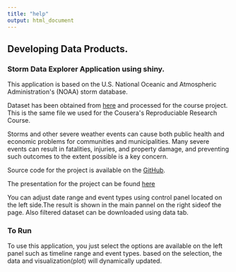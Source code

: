 ```yaml
---
title: "help"
output: html_document
---
```

## Developing Data Products.
### Storm Data Explorer Application using shiny.

This application is based on the U.S. National Oceanic and Atmospheric Administration's (NOAA) storm database.

Dataset has been obtained from [here](https://d396qusza40orc.cloudfront.net/repdata%2Fdata%2FStormData.csv.bz2) and processed for the course project. This is the same file we used for the Cousera's Reproduciable Research Course.

Storms and other severe weather events can cause both public health and economic problems for communities and municipalities. Many severe events can result in fatalities, injuries, and property damage, and preventing such outcomes to the extent possible is a key concern.

Source code for the project is available on the [GitHub](https://github.com/Joearockiam/DataProducts).

The presentation for the project can be found [here](http://rpubs.com/joearockiam/128023)

You can adjust date range and event types using control panel located on the left side.The result is shown in the main pannel on the right sideof the page.
Also filtered dataset can be downloaded using data tab.

### To Run
To use this application, you just select the options are available on the left panel such as timeline range and event types.
based on the selection, the data and visualization(plot) will dynamically updated.


